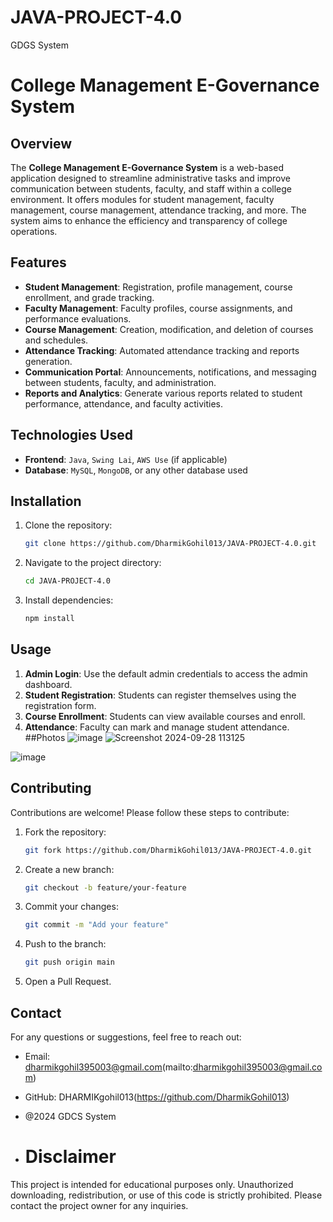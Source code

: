 # JAVA-PROJECT-4.0
GDGS System
# College Management E-Governance System

## Overview
The **College Management E-Governance System** is a web-based application designed to streamline administrative tasks and improve communication between students, faculty, and staff within a college environment. It offers modules for student management, faculty management, course management, attendance tracking, and more. The system aims to enhance the efficiency and transparency of college operations.

## Features
- **Student Management**: Registration, profile management, course enrollment, and grade tracking.
- **Faculty Management**: Faculty profiles, course assignments, and performance evaluations.
- **Course Management**: Creation, modification, and deletion of courses and schedules.
- **Attendance Tracking**: Automated attendance tracking and reports generation.
- **Communication Portal**: Announcements, notifications, and messaging between students, faculty, and administration.
- **Reports and Analytics**: Generate various reports related to student performance, attendance, and faculty activities.

## Technologies Used
- **Frontend**: `Java`, `Swing Lai`, `AWS Use` (if applicable)
- **Database**: `MySQL`, `MongoDB`, or any other database used
## Installation
1. Clone the repository:
    ```bash
    git clone https://github.com/DharmikGohil013/JAVA-PROJECT-4.0.git
    ```
2. Navigate to the project directory:
    ```bash
    cd JAVA-PROJECT-4.0
    ```
3. Install dependencies:
    ```bash
    npm install
    ```
## Usage
1. **Admin Login**: Use the default admin credentials to access the admin dashboard.
2. **Student Registration**: Students can register themselves using the registration form.
3. **Course Enrollment**: Students can view available courses and enroll.
4. **Attendance**: Faculty can mark and manage student attendance.
##Photos
![image](https://github.com/user-attachments/assets/1c0c161a-2382-4755-958d-972124de90a0)
![Screenshot 2024-09-28 113125](https://github.com/user-attachments/assets/81771585-7df9-4fe1-82ff-b90f9b3085a2)

![image](https://github.com/user-attachments/assets/bbbb348f-d074-41ef-9cd1-972a7cf80c81)
## Contributing
Contributions are welcome! Please follow these steps to contribute:
1. Fork the repository:
    ```bash
    git fork https://github.com/DharmikGohil013/JAVA-PROJECT-4.0.git
    ```
2. Create a new branch:
    ```bash
    git checkout -b feature/your-feature
    ```
3. Commit your changes:
    ```bash
    git commit -m "Add your feature"
    ```
4. Push to the branch:
    ```bash
    git push origin main
    ```
5. Open a Pull Request.

## Contact
For any questions or suggestions, feel free to reach out:
- Email: dharmikgohil395003@gmail.com(mailto:dharmikgohil395003@gmail.com)
- GitHub: DHARMIKgohil013(https://github.com/DharmikGohil013)

- @2024 GDCS System

- # Disclaimer
This project is intended for educational purposes only. Unauthorized downloading, redistribution, or use of this code is strictly prohibited. Please contact the project owner for any inquiries.

